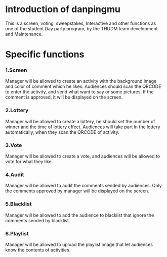 # Introduction of danpingmu
This is a screen, voting, sweepstakes, Interactive and other functions as one of the student Day party program, by the THUDM team development and Maintenance. 

# Specific functions
### 1.Screen 
Manager will be allowed to create an activity with the background image and color of comment which he likes.
Audiences should scan the QRCODE to enter the activity, and send what want to say or some pictures. If the comment is approved,
it will be displayed on the screen.

### 2.Lottery
Manager will be allowed to create a lottery, he should set the number of winner and the time of lottery effect.
Audiences will take part in the lottery automatically, when they scan the QRCODE of activity.

### 3.Vote
Manager will be allowed to create a vote, and audiences will be allowed to vote for what they like.

### 4.Audit
Manager will be allowed to audit the comments sended by audiences. Only the comments approved by manager will be displayed on the screen.

### 5.Blacklist
Manager will be allowed to add the audience to blacklist that ignore the comments sended by blacklist.

### 6.Playlist
Manager will be allowed to upload the playlist image that let audiences know the contents of activities.
